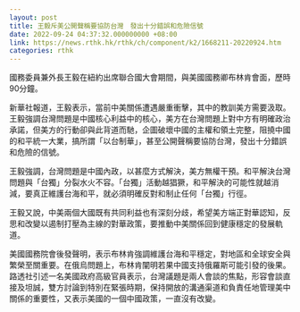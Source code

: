 ```yaml
---
layout: post
title: 王毅斥美公開聲稱要協防台灣　發出十分錯誤和危險信號
date: 2022-09-24 04:37:32.000000000 +08:00
link: https://news.rthk.hk/rthk/ch/component/k2/1668211-20220924.htm
categories: rthk
---
```


國務委員兼外長王毅在紐約出席聯合國大會期間，與美國國務卿布林肯會面，歷時90分鐘。

新華社報道，王毅表示，當前中美關係遭遇嚴重衝擊，其中的教訓美方需要汲取。王毅強調台灣問題是中國核心利益中的核心，美方在台灣問題上對中方有明確政治承諾，但美方的行動卻與此背道而馳，企圖破壞中國的主權和領土完整，阻撓中國的和平統一大業，搞所謂「以台制華」，甚至公開聲稱要協防台灣，發出十分錯誤和危險的信號。

王毅強調，台灣問題是中國內政，以甚麼方式解決，美方無權干預。和平解決台灣問題與「台獨」分裂水火不容。「台獨」活動越猖獗，和平解決的可能性就越消減，要真正維護台海和平，就必須明確反對和制止任何「台獨」行徑。

王毅又說，中美兩個大國既有共同利益也有深刻分歧，希望美方端正對華認知，反思和改變以遏制打壓為主線的對華政策，要推動中美關係回到健康穩定的發展軌道。

美國國務院會後發聲明，表示布林肯強調維護台海和平穩定，對地區和全球安全與繁榮至關重要。在俄烏問題上，布林肯闡明若果中國支持俄羅斯可能引發的後果。路透社引述一名美國政府高級官員表示，台灣議題是兩人會談的焦點，形容會談直接及坦誠，雙方討論到特別在緊張時期，保持開放的溝通渠道和負責任地管理美中關係的重要性，又表示美國的一個中國政策，一直沒有改變。
